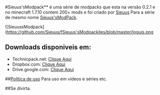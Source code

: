 #Sieuus'sModpack** é uma série de modpacks que esta na versão 0.2.1 e no minecraft 1.7.10 contem 200+ mods e foi criado por [Sieuus](https://www.youtube.com/c/sieuus/) Para a série de mesmo nome [Sieuus'sModPack](https://www.youtube.com/playlist?list=PL3gCDJqzpJknszatobe5YKEVKur28tMgX).

![SieuussModpack](https://github.com/Sieuus/fSieuus'sModpackiles/blob/master/loguis.png

## Downloads disponiveis em:

* Technicpack.net:  [Clique Aqui](http://www.technicpack.net/modpack/sieuussmodpack2-serie.819975)
* Dropbox.com:      [Clique Aqui](https://www.dropbox.com/s/sorb17irj720sus/Sieuus%27sModpack2.rar?dl=1)
* Drive.google.com: [Clique Aqui](https://drive.google.com/uc?export=download&id=0BwtlbR5-pP_NbEd3STdhSTVvTkE)


##[Politica de uso](https://gist.githubusercontent.com/Sieuus/64fa38dc440e6cb2139182cc22b00aea/raw/421c9d0adc5bca5c7260c5d0dd65bd12f1085b56/politica-de-uso) Para uso em vídeos e séries etc.

##Se divirta.
